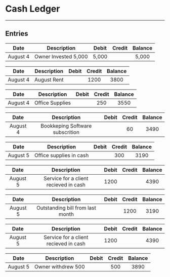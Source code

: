 # Cash Ledger

---

## Entries


| Date | Description | Debit | Credit | Balance |
| :--: | :--: | :--: | :--: | :--: |
| August 4 | Owner Invested 5,000 | 5,000 | | 5,000 |

| Date | Description | Debit | Credit | Balance |
| :--: | :--: | :--: | :--: | :--: |
| August 4 | August Rent | | 1200 | 3800 |


| Date | Description | Debit | Credit | Balance |
| :--: | :--: | :--: | :--: | :--: |
| August 4 | Office Supplies | | 250 | 3550 |


| Date | Description | Debit | Credit | Balance |
| :--: | :--: | :--: | :--: | :--: |
| August 4 | Bookkeping Software subscrition | | 60 | 3490 |


| Date | Description | Debit | Credit | Balance |
| :--: | :--: | :--: | :--: | :--: |
| August 5 | Office supplies in cash | | 300 | 3190 |


| Date | Description | Debit | Credit | Balance |
| :--: | :--: | :--: | :--: | :--: |
| August 5 | Service for a client recieved in cash | 1200 |  | 4390 |


| Date | Description | Debit | Credit | Balance |
| :--: | :--: | :--: | :--: | :--: |
| August 5 | Outstanding bill from last month |  | 1200 | 3190 |


| Date | Description | Debit | Credit | Balance |
| :--: | :--: | :--: | :--: | :--: |
| August 5 | Service for a client recieved in cash | 1200 |  | 4390 |


| Date | Description | Debit | Credit | Balance |
| :--: | :--: | :--: | :--: | :--: |
| August 5 | Owner withdrew 500 |  | 500 | 3890 |




